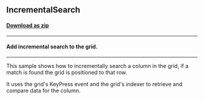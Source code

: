 ## IncrementalSearch
#### [Download as zip](https://minhaskamal.github.io/DownGit/#/home?url=https://github.com/GrapeCity/ComponentOne-WinForms-Samples/tree/master/NetFramework\TrueDBGrid\VB\IncrementalSearch)
____
#### Add incremental search to the grid.
____
This sample shows how to incrementally search a column in the grid, if a match is found the grid is positioned to that row. 

It uses the grid's KeyPress event and the grid's indexer to retrieve and compare data for the column. 